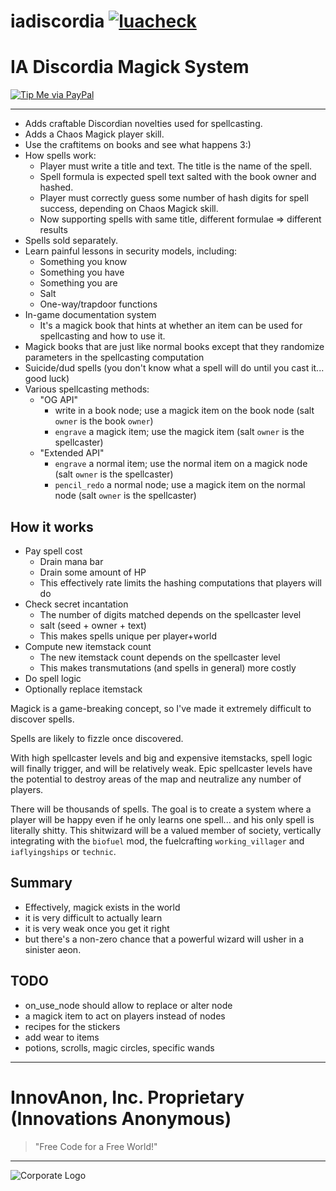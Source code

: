 # iadiscordia [![luacheck][luacheck badge]][luacheck workflow]  
IA Discordia Magick System
==========

[![Tip Me via PayPal](https://img.shields.io/badge/paypal-donate-FF1100.svg?logo=paypal&logoColor=FF1133&style=plastic)](https://www.paypal.me/InnovAnon)

----------

- Adds craftable Discordian novelties used for spellcasting.
- Adds a Chaos Magick player skill.
- Use the craftitems on books and see what happens 3:)
- How spells work:
  - Player must write a title and text.
    The title is the name of the spell.
  - Spell formula is expected spell text salted with the book owner and hashed.
  - Player must correctly guess some number of hash digits for spell success,
    depending on Chaos Magick skill.
  - Now supporting spells with same title, different formulae => different results
- Spells sold separately.
- Learn painful lessons in security models, including:
  - Something you know
  - Something you have
  - Something you are
  - Salt
  - One-way/trapdoor functions
- In-game documentation system
  - It's a magick book that hints at
    whether an item can be used for spellcasting and
    how to use it.
- Magick books that are just like normal books
  except that they randomize parameters in the spellcasting computation
- Suicide/dud spells (you don't know what a spell will do until you cast it... good luck)
- Various spellcasting methods:
  - "OG API"
    - write in a book node; use a magick item on the book node
      (salt `owner` is the book `owner`)
    - `engrave` a magick item; use the magick item
      (salt `owner` is the spellcaster)
  - "Extended API"
    - `engrave` a normal item; use the normal item on a magick node
      (salt `owner` is the spellcaster)
    - `pencil_redo` a normal node; use a magick item on the normal node
      (salt `owner` is the spellcaster)

## How it works
- Pay spell cost
  - Drain mana bar
  - Drain some amount of HP
  - This effectively rate limits the hashing computations that players will do
- Check secret incantation
  - The number of digits matched depends on the spellcaster level
  - salt (seed + owner + text)
  - This makes spells unique per player+world
- Compute new itemstack count
  - The new itemstack count depends on the spellcaster level
  - This makes transmutations (and spells in general) more costly
- Do spell logic
- Optionally replace itemstack

Magick is a game-breaking concept,
so I've made it extremely difficult to discover spells.

Spells are likely to fizzle once discovered.

With high spellcaster levels and big and expensive itemstacks,
spell logic will finally trigger,
and will be relatively weak.
Epic spellcaster levels have the potential to destroy areas of the map
and neutralize any number of players.

There will be thousands of spells.
The goal is to create a system where a player will be happy even if he only learns one spell...
and his only spell is literally shitty.
This shitwizard will be a valued member of society,
vertically integrating with the `biofuel` mod, the fuelcrafting `working_villager` and `iaflyingships` or `technic`.

## Summary
- Effectively, magick exists in the world
- it is very difficult to actually learn
- it is very weak once you get it right
- but there's a non-zero chance that a
  powerful wizard will usher in a sinister aeon.

## TODO
- on_use_node should allow to replace or alter node
- a magick item to act on players instead of nodes
- recipes for the stickers
- add wear to items
- potions, scrolls, magic circles, specific wands

[luacheck badge]: https://github.com/InnovAnon-Inc/iadiscordia/workflows/luacheck/badge.svg
[luacheck workflow]: https://github.com/InnovAnon-Inc/iadiscordia/actions?query=workflow%3Aluacheck

----------

# InnovAnon, Inc. Proprietary (Innovations Anonymous)
> "Free Code for a Free World!"
----------

![Corporate Logo](https://innovanon-inc.github.io/assets/images/logo.gif)

